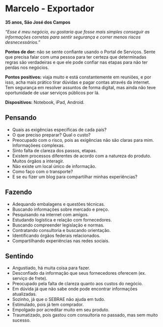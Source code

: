 # Marcelo - Exportador
**35 anos, São José dos Campos**

_“Esse é meu negócio, eu gostaria que fosse mais simples conseguir as informações corretas para sentir segurança e correr menos riscos desnecessários.”_

**Pontos de dor:** não se sente confiante usando o Portal de Serviços. Sente que precisa falar com uma pessoa para ter certeza que determinadas regras são verdadeiras e que ele pode confiar nas etapas para não ter perdas nos negócios.

**Pontos positivos:** viaja muito e está constantemente em reuniões, e por isso, acha mais prático tirar dúvidas e pagar contas através da internet. Tem segurança em resolver assuntos de forma digital, mas ainda não teve oportunidade de usar serviços públicos por lá.

**Dispositivos:** Notebook, iPad, Android. 

## Pensando
* Quais as exigências específicas de cada país?
* O que preciso preparar? Qual o custo?
* Preocupado com o risco, pois as exigências não são claras para mim. Informaçõees complexas.
* Sinto falta de clareza dos passos, etapas.
* Existem processos diferentes de acordo com a natureza do produto. Muitos órgãos a interagir.
* Não existe um local único de informação.
* Como faço com o transporte?
* E se eu fizer um blog para compartilhar minhas experiências?


## Fazendo
* Adequando embalagens e questões técnicas.
* Buscando informações sobre mercado e preço. 
* Pesquisando na internet com amigos.
* Estudando logística e relação com fornecedores. 
* Buscando compreender legislação e normas.
* Contratando consultoria e buscando orientação. 
* Identificando órgãos federais relacionados.
* Compartilhando experiências nas redes sociais.


## Sentindo
* Angustiado, há muita coisa para fazer.
* Desconfiado da informação que seus fornecedores oferecem (ex. serviço de frete).
* Preocupado pela falta de clareza quanto aos custos do negócio.
* Em dúvida já que não sabe onde pode encontrar informações atualizadas.
* Sozinho, já que o SEBRAE não ajuda em tudo.
* Estimulado, pois já tem comprador.
* Empolgado por acreditar muito em seu produto.
* Traumatizado, pois gastou com consultoria no passado, mas sem muito sucesso.
